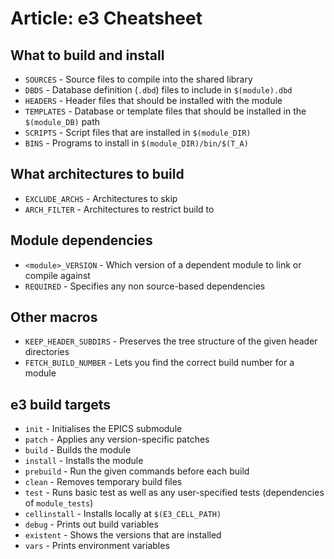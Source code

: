 # Article: e3 Cheatsheet


## What to build and install

* `SOURCES` - Source files to compile into the shared library
* `DBDS` - Database definition (`.dbd`) files to include in `$(module).dbd`
* `HEADERS` - Header files that should be installed with the module
* `TEMPLATES` - Database or template files that should be installed in the `$(module_DB)` path
* `SCRIPTS` - Script files that are installed in `$(module_DIR)`
* `BINS` - Programs to install in `$(module_DIR)/bin/$(T_A)`

## What architectures to build

* `EXCLUDE_ARCHS` - Architectures to skip
* `ARCH_FILTER` - Architectures to restrict build to

## Module dependencies

* `<module>_VERSION` - Which version of a dependent module to link or compile against
* `REQUIRED` - Specifies any non source-based dependencies

## Other macros

* `KEEP_HEADER_SUBDIRS` - Preserves the tree structure of the given header directories
* `FETCH_BUILD_NUMBER` - Lets you find the correct build number for a module

## e3 build targets

* `init` - Initialises the EPICS submodule
* `patch` - Applies any version-specific patches
* `build` - Builds the module
* `install` - Installs the module
* `prebuild` - Run the given commands before each build
* `clean` - Removes temporary build files
* `test` - Runs basic test as well as any user-specified tests (dependencies of `module_tests`)
* `cellinstall` - Installs locally at `$(E3_CELL_PATH)`
* `debug` - Prints out build variables
* `existent` - Shows the versions that are installed
* `vars` - Prints environment variables